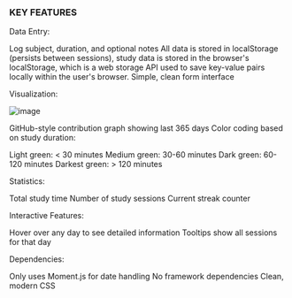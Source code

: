 ### KEY FEATURES

Data Entry:

Log subject, duration, and optional notes
All data is stored in localStorage (persists between sessions), study data is stored in the browser's localStorage, 
which is a web storage API used to save key-value pairs locally within the user's browser.
Simple, clean form interface

Visualization:

![image](https://github.com/user-attachments/assets/a90d0ee0-11b4-4ee0-be74-d892d9738518)

GitHub-style contribution graph showing last 365 days
Color coding based on study duration:

Light green: < 30 minutes
Medium green: 30-60 minutes
Dark green: 60-120 minutes
Darkest green: > 120 minutes

Statistics:

Total study time
Number of study sessions
Current streak counter


Interactive Features:

Hover over any day to see detailed information
Tooltips show all sessions for that day



Dependencies:

Only uses Moment.js for date handling
No framework dependencies
Clean, modern CSS



